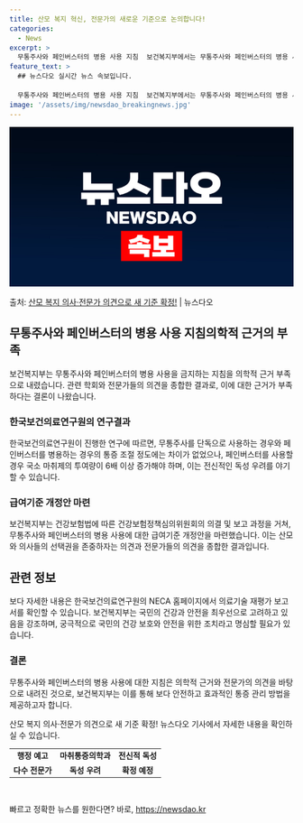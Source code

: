 ```yaml
---
title: 산모 복지 혁신, 전문가의 새로운 기준으로 논의합니다!
categories:
  - News
excerpt: >
  무통주사와 페인버스터의 병용 사용 지침  보건복지부에서는 무통주사와 페인버스터의 병용 사용을 금지하는 지침을…
feature_text: >
  ## 뉴스다오 실시간 뉴스 속보입니다.

  무통주사와 페인버스터의 병용 사용 지침  보건복지부에서는 무통주사와 페인버스터의 병용 사용을 금지하는 지침을…
image: '/assets/img/newsdao_breakingnews.jpg'
---
```


![뉴스다오 속보](/assets/img/newsdao_breakingnews.jpg)

<p>출처: <a href="https://newsdao.kr/4179" rel="dofollow">산모 복지 의사·전문가 의견으로 새 기준 확정!</a> | 뉴스다오</p>

<h2 data-ke-size="size26">무통주사와 페인버스터의 병용 사용 지침의학적 근거의 부족</h2>
<p data-ke-size="size16">보건복지부는 무통주사와 페인버스터의 병용 사용을 금지하는 지침을 의학적 근거 부족으로 내렸습니다. 관련 학회와 전문가들의 의견을 종합한 결과로, 이에 대한 근거가 부족하다는 결론이 나왔습니다.</p>

<h3>한국보건의료연구원의 연구결과</h3>
<p data-ke-size="size16">한국보건의료연구원이 진행한 연구에 따르면, 무통주사를 단독으로 사용하는 경우와 페인버스터를 병용하는 경우의 통증 조절 정도에는 차이가 없었으나, 페인버스터를 사용할 경우 국소 마취제의 투여량이 6배 이상 증가해야 하며, 이는 전신적인 독성 우려를 야기할 수 있습니다.</p>

<h3>급여기준 개정안 마련</h3>
<p data-ke-size="size16">보건복지부는 건강보험법에 따른 건강보험정책심의위원회의 의결 및 보고 과정을 거쳐, 무통주사와 페인버스터의 병용 사용에 대한 급여기준 개정안을 마련했습니다. 이는 산모와 의사들의 선택권을 존중하자는 의견과 전문가들의 의견을 종합한 결과입니다.</p>

<h2 data-ke-size="size26">관련 정보</h2>
<p data-ke-size="size16">보다 자세한 내용은 한국보건의료연구원의 NECA 홈페이지에서 의료기술 재평가 보고서를 확인할 수 있습니다. 보건복지부는 국민의 건강과 안전을 최우선으로 고려하고 있음을 강조하며, 궁극적으로 국민의 건강 보호와 안전을 위한 조치라고 명심할 필요가 있습니다.</p>

<h3>결론</h3>
<p data-ke-size="size16">무통주사와 페인버스터의 병용 사용에 대한 지침은 의학적 근거와 전문가의 의견을 바탕으로 내려진 것으로, 보건복지부는 이를 통해 보다 안전하고 효과적인 통증 관리 방법을 제공하고자 합니다.</p>
<p data-ke-size="size16">산모 복지 의사·전문가 의견으로 새 기준 확정! 뉴스다오 기사에서 자세한 내용을 확인하실 수 있습니다.</p>

<table>
  <tr>
    <td style="text-align: center; height: 17px;"><b>행정 예고</b></td>
    <td style="text-align: center; height: 17px;"><b>마취통증의학과</b></td>
    <td style="text-align: center; height: 17px;"><b>전신적 독성</b></td>
  </tr>
  <tr>
    <td style="text-align: center; height: 17px;"><b>다수 전문가</b></td>
    <td style="text-align: center; height: 17px;"><b>독성 우려</b></td>
    <td style="text-align: center; height: 17px;"><b>확정 예정</b></td>
  </tr>
</table>
<p data-ke-size="size16">&nbsp;</p> 

빠르고 정확한 뉴스를 원한다면? 바로, <a href="https://newsdao.kr" rel="dofollow">https://newsdao.kr</a>


